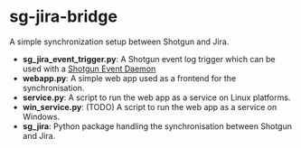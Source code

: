 # sg-jira-bridge

A simple synchronization setup between Shotgun and Jira.


-  **sg_jira_event_trigger.py**: A Shotgun event log trigger which can be used with a [Shotgun Event Daemon](https://github.com/shotgunsoftware/shotgunEvents)
- **webapp.py**: A simple web app used as a frontend for the synchronisation.
- **service.py**: A script to run the web app as a service on Linux platforms.
- **win_service.py**:  (TODO) A script to run the web app as a service on Windows.
- **sg_jira**: Python package handling the synchronisation between Shotgun and Jira.
